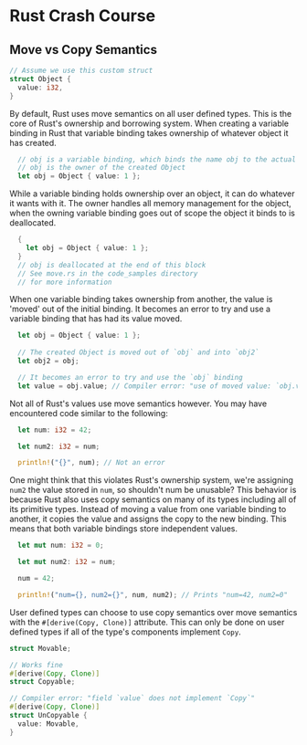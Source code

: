 # Rust Crash Course

## Move vs Copy Semantics

```rust
// Assume we use this custom struct
struct Object {
  value: i32,
}
```
By default, Rust uses move semantics on all user defined types. This is the 
core of Rust's ownership and borrowing system. When creating a variable binding 
in Rust that variable binding takes ownership of whatever object it has created.
```rust
  // obj is a variable binding, which binds the name obj to the actual Object created
  // obj is the owner of the created Object
  let obj = Object { value: 1 };
```

While a variable binding holds ownership over an object, it can do whatever it
wants with it. The owner handles all memory management for the object, when the
owning variable binding goes out of scope the object it binds to is deallocated.
```rust
  {
    let obj = Object { value: 1 };
  }
  // obj is deallocated at the end of this block
  // See move.rs in the code_samples directory
  // for more information
```

When one variable binding takes ownership from another, the value is 'moved' out
of the initial binding. It becomes an error to try and use a variable binding that
has had its value moved.
```rust
  let obj = Object { value: 1 };
  
  // The created Object is moved out of `obj` and into `obj2`
  let obj2 = obj;

  // It becomes an error to try and use the `obj` binding
  let value = obj.value; // Compiler error: "use of moved value: `obj.value`"
```

Not all of Rust's values use move semantics however. You may have encountered code 
similar to the following:
```rust
  let num: i32 = 42;

  let num2: i32 = num;

  println!("{}", num); // Not an error
```

One might think that this violates Rust's ownership system, we're assigning `num2`
the value stored in `num`, so shouldn't num be unusable? This behavior is because
Rust also uses copy semantics on many of its types including all of its primitive
types. Instead of moving a value from one variable binding to another, it copies 
the value and assigns the copy to the new binding. This means that both variable
bindings store independent values.
```rust
  let mut num: i32 = 0;

  let mut num2: i32 = num;

  num = 42;

  println!("num={}, num2={}", num, num2); // Prints "num=42, num2=0"
```

User defined types can choose to use copy semantics over move semantics with the
`#[derive(Copy, Clone)]` attribute. This can only be done on user defined types if
all of the type's components implement `Copy`. 
```rust
struct Movable;

// Works fine
#[derive(Copy, Clone)]
struct Copyable;

// Compiler error: "field `value` does not implement `Copy`"
#[derive(Copy, Clone)] 
struct UnCopyable {
  value: Movable,
}
```

